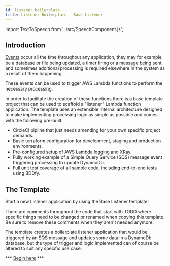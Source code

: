 ```yaml
---
id: listener_boilerplate
title: Listener Boilerplate - Base Listener
---
```

import TextToSpeech from '../src/SpeechComponent.js';

<TextToSpeech>

## Introduction

[Events](/serverless_lambda#events) occur all the time throughout any application, they may for example be a database or file being updated, a timer firing or a message being sent, 
and sometimes additional processing is required elsewhere in the system as a result of them happening.

These events can be used to trigger AWS Lambda functions to perform the necessary processing.

In order to facilitate the creation of these functions there is a base template project that can be used to scaffold a "listener" Lambda function application.
The template uses an extensible internal architecture designed to make implementing processing logic as simple as possible and comes with the following pre-built:
* CircleCI pipline that just needs amending for your own specific project demands.
* Basic terraform configuration for development, staging and production environments.
* Pre-configured setup of AWS Lambda logging and XRay.
* Fully working example of a Simple Query Service (SQS) message event triggering processing to update DynamoDb.
* Full unit test coverage of all sample code, including end-to-end tests using BDDfy.


## The Template

Start a new Listener application by using the Base Listener template!

There are comments throughout the code that start with TODO where specific things need to be changed or renamed when copying this template.
Be sure to remove these comments when they aren't needed anymore.

The template creates a boilerplate listener application that would be triggered by an SQS message and updates some data in a DynamoDb database, 
but the type of trigger and logic implemented can of course be altered to suit any specific use case.

*** [Begin here](https://github.com/LBHackney-IT/lbh-base-listener) ***

</TextToSpeech>
